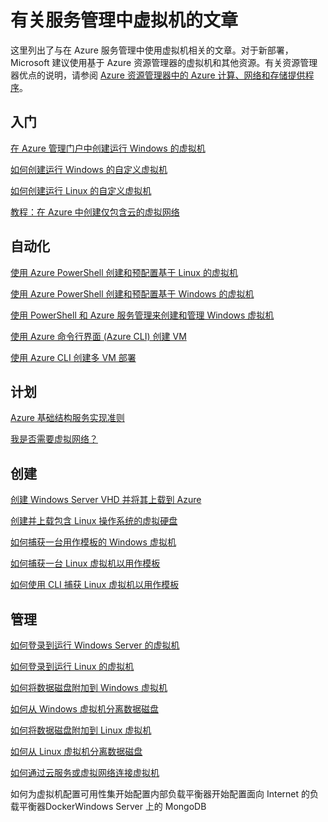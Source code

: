 <properties
	pageTitle="有关服务管理中虚拟机的文章 | Windows Azure"
	description="列出能帮助你在 Azure 服务管理中创建和管理虚拟机的文章。"
	services="virtual-machines"
	documentationCenter=""
	authors="dlepow"
	manager="timlt"
	editor="08/29/2015"
	tags="azure-service-management"/>

<tags 
	ms.service="virtual-machines"
	ms.date="07/22/2015"
	wacn.date=""/>

# 有关服务管理中虚拟机的文章
这里列出了与在 Azure 服务管理中使用虚拟机相关的文章。对于新部署，Microsoft 建议使用基于 Azure 资源管理器的虚拟机和其他资源。有关资源管理器优点的说明，请参阅 [Azure 资源管理器中的 Azure 计算、网络和存储提供程序](/documentation/articles/virtual-machines-azurerm-versus-azuresm)。

## 入门

[在 Azure 管理门户中创建运行 Windows 的虚拟机](/documentation/articles/virtual-machines-windows-tutorial-classic-portal)

[如何创建运行 Windows 的自定义虚拟机](/documentation/articles/virtual-machines-windows-create-custom)

[如何创建运行 Linux 的自定义虚拟机](/documentation/articles/virtual-machines-linux-create-custom)

[教程：在 Azure 中创建仅包含云的虚拟网络](/documentation/articles/create-virtual-network)

## 自动化

[使用 Azure PowerShell 创建和预配置基于 Linux 的虚拟机](/documentation/articles/virtual-machines-ps-create-preconfigure-linux-vms)

[使用 Azure PowerShell 创建和预配置基于 Windows 的虚拟机](/documentation/articles/virtual-machines-ps-create-preconfigure-windows-vms)

[使用 PowerShell 和 Azure 服务管理来创建和管理 Windows 虚拟机](/documentation/articles/virtual-machines-create-windows-powershell-service-manager)

[使用 Azure 命令行界面 (Azure CLI) 创建 VM](/documentation/articles/virtual-machines-xplat-getting-started)

[使用 Azure CLI 创建多 VM 部署](/documentation/articles/virtual-machines-create-multi-vm-deployment-xplat-cli)

## 计划

[Azure 基础结构服务实现准则](/documentation/articles/virtual-machines-infrastructure-services-implementation-guidelines)

[我是否需要虚拟网络？](https://msdn.microsoft.com/zh-cn/library/azure/jj156007.aspx)

## 创建

[创建 Windows Server VHD 并将其上载到 Azure](/documentation/articles/virtual-machines-create-upload-vhd-windows-server)

[创建并上载包含 Linux 操作系统的虚拟硬盘](/documentation/articles/virtual-machines-linux-create-upload-vhd)

[如何捕获一台用作模板的 Windows 虚拟机](/documentation/articles/virtual-machines-capture-image-windows-server)


[如何捕获一台 Linux 虚拟机以用作模板](/documentation/articles/virtual-machines-linux-capture-image)

[如何使用 CLI 捕获 Linux 虚拟机以用作模板](/documentation/articles/virtual-machines-vm-capture-image-cli)


## 管理

[如何登录到运行 Windows Server 的虚拟机](/documentation/articles/virtual-machines-log-on-windows-server)

[如何登录到运行 Linux 的虚拟机](/documentation/articles/virtual-machines-linux-how-to-log-on)

[如何将数据磁盘附加到 Windows 虚拟机](/documentation/articles/storage-windows-attach-disk)

[如何从 Windows 虚拟机分离数据磁盘](/documentation/articles/storage-windows-detach-disk)

[如何将数据磁盘附加到 Linux 虚拟机](/documentation/articles/virtual-machines-linux-how-to-attach-disk)

[如何从 Linux 虚拟机分离数据磁盘](/documentation/articles/virtual-machines-linux-how-to-detach-disk)

[如何通过云服务或虚拟网络连接虚拟机](/documentation/articles/cloud-services-connect-virtual-machine)
<!--
[-->如何为虚拟机配置可用性集<!--](/documentation/articles/virtual-machines-how-to-configure-availability)
-->
<!--
[-->开始配置内部负载平衡器<!--](/documentation/articles/load-balancer-internal-getstarted)
-->
<!--
[-->开始配置面向 Internet 的负载平衡器<!--](/documentation/articles/load-balancer-internet-getstarted)
-->
[如何设置虚拟机的终结点](/documentation/articles/virtual-machines-set-up-endpoints)

## 创建工作负荷

[Active Directory](https://msdn.microsoft.com/zh-cn/library/azure/jj156090.aspx)

[BizTalk Server](https://msdn.microsoft.com/zh-cn/library/azure/jj248689)

[Cassandra](/documentation/articles/virtual-machines-linux-nodejs-running-cassandra)
<!--
[-->Docker<!--](/documentation/articles/virtual-machines-docker-with-xplat-cli)
-->
[Dynamics AX](https://technet.microsoft.com/zh-cn/library/dn741581.aspx)

[Dynamics NAV](https://msdn.microsoft.com/zh-cn/library/azure/dn168977.aspx)

[Exchange Server](https://technet.microsoft.com/zh-cn/library/jj619301.aspx)

[HPC Pack](https://msdn.microsoft.com/zh-cn/library/azure/dn518135.aspx)

[LAMP 堆栈](/documentation/articles/virtual-machines-linux-install-lamp-stack)

[消息队列 (MSMQ)](https://msdn.microsoft.com/zh-cn/library/azure/dn529082.aspx)
<!--
[-->Windows Server 上的 MongoDB<!--](/documentation/articles/virtual-machines-install-mongodb-windows-server)
-->
[Windows Server 上的 MySQL](/documentation/articles/virtual-machines-mysql-windows-server-2008r2)

[Oracle](/documentation/articles/virtual-machines-oracle-azure-virtual-machines)

[SAP](https://msdn.microsoft.com/zh-cn/library/azure/dn745892.aspx)

[SharePoint Server 2013](/documentation/articles/virtual-machines-workload-intranet-sharepoint-farm)

[SQL Server](/documentation/articles/virtual-machines-sql-server-infrastructure-services)

[System Center App Controller](https://technet.microsoft.com/zh-cn/library/dn249764.aspx)

[System Center Operations Manager](https://technet.microsoft.com/zh-cn/library/dn249696.aspx#BKMK_Azure)

[Team Foundation Server](https://msdn.microsoft.com/zh-cn/library/azure/dn769056.aspx)

[Windows Server Essentials 体验](https://msdn.microsoft.com/zh-cn/library/azure/dn520827.aspx)

## 监视

[了解 Azure 中的监视警报和通知](https://msdn.microsoft.com/zh-cn/library/azure/dn306639.aspx)

[启用诊断](/documentation/articles/cloud-services-dotnet-diagnostics)

[在 Visual Studio 中调试云服务或虚拟机](https://msdn.microsoft.com/zh-cn/library/azure/ff683670.aspx)

[使用 Windows PowerShell 脚本发布到开发和测试环境](https://msdn.microsoft.com/zh-cn/library/azure/dn642480.aspx)

## 故障排除

[对与基于 Windows 的 Azure 虚拟机的远程桌面连接进行故障排除](/documentation/articles/virtual-machines-troubleshoot-remote-desktop-connections)

[对于基于 Linux 的 Azure 虚拟机的 Secure Shell (SSH) 连接进行故障排除](/documentation/articles/virtual-machines-troubleshoot-ssh-connections)

## 引用

[用于服务管理的 PowerShell cmdlet](https://msdn.microsoft.com/zh-cn/library/azure/dn708504.aspx)

[服务管理 REST API](https://msdn.microsoft.com/zh-cn/library/azure/ee460799.aspx)

[用于服务管理的 Azure CLI 命令](/documentation/articles/virtual-machines-command-line-tools)

<!---HONumber=67-->